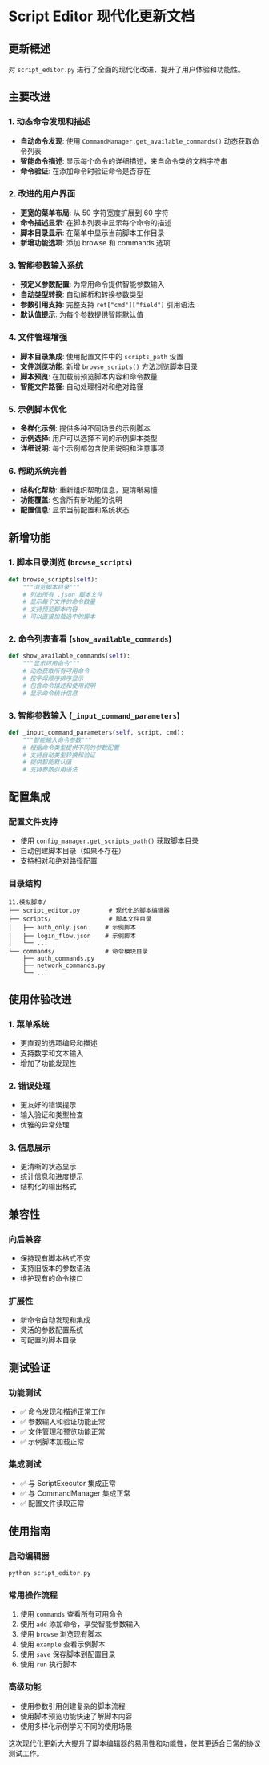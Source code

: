 # Script Editor 现代化更新文档

## 更新概述
对 `script_editor.py` 进行了全面的现代化改进，提升了用户体验和功能性。

## 主要改进

### 1. 动态命令发现和描述
- **自动命令发现**: 使用 `CommandManager.get_available_commands()` 动态获取命令列表
- **智能命令描述**: 显示每个命令的详细描述，来自命令类的文档字符串
- **命令验证**: 在添加命令时验证命令是否存在

### 2. 改进的用户界面
- **更宽的菜单布局**: 从 50 字符宽度扩展到 60 字符
- **命令描述显示**: 在脚本列表中显示每个命令的描述
- **脚本目录显示**: 在菜单中显示当前脚本工作目录
- **新增功能选项**: 添加 browse 和 commands 选项

### 3. 智能参数输入系统
- **预定义参数配置**: 为常用命令提供智能参数输入
- **自动类型转换**: 自动解析和转换参数类型
- **参数引用支持**: 完整支持 `ret["cmd"]["field"]` 引用语法
- **默认值提示**: 为每个参数提供智能默认值

### 4. 文件管理增强
- **脚本目录集成**: 使用配置文件中的 `scripts_path` 设置
- **文件浏览功能**: 新增 `browse_scripts()` 方法浏览脚本目录
- **脚本预览**: 在加载前预览脚本内容和命令数量
- **智能文件路径**: 自动处理相对和绝对路径

### 5. 示例脚本优化
- **多样化示例**: 提供多种不同场景的示例脚本
- **示例选择**: 用户可以选择不同的示例脚本类型
- **详细说明**: 每个示例都包含使用说明和注意事项

### 6. 帮助系统完善
- **结构化帮助**: 重新组织帮助信息，更清晰易懂
- **功能覆盖**: 包含所有新功能的说明
- **配置信息**: 显示当前配置和系统状态

## 新增功能

### 1. 脚本目录浏览 (`browse_scripts`)
```python
def browse_scripts(self):
    """浏览脚本目录"""
    # 列出所有 .json 脚本文件
    # 显示每个文件的命令数量
    # 支持预览脚本内容
    # 可以直接加载选中的脚本
```

### 2. 命令列表查看 (`show_available_commands`)
```python
def show_available_commands(self):
    """显示可用命令"""
    # 动态获取所有可用命令
    # 按字母顺序排序显示
    # 包含命令描述和使用说明
    # 显示命令统计信息
```

### 3. 智能参数输入 (`_input_command_parameters`)
```python
def _input_command_parameters(self, script, cmd):
    """智能输入命令参数"""
    # 根据命令类型提供不同的参数配置
    # 支持自动类型转换和验证
    # 提供智能默认值
    # 支持参数引用语法
```

## 配置集成

### 配置文件支持
- 使用 `config_manager.get_scripts_path()` 获取脚本目录
- 自动创建脚本目录（如果不存在）
- 支持相对和绝对路径配置

### 目录结构
```
11.模拟脚本/
├── script_editor.py        # 现代化的脚本编辑器
├── scripts/                # 脚本文件目录
│   ├── auth_only.json     # 示例脚本
│   ├── login_flow.json    # 示例脚本
│   └── ...
└── commands/              # 命令模块目录
    ├── auth_commands.py
    ├── network_commands.py
    └── ...
```

## 使用体验改进

### 1. 菜单系统
- 更直观的选项编号和描述
- 支持数字和文本输入
- 增加了功能发现性

### 2. 错误处理
- 更友好的错误提示
- 输入验证和类型检查
- 优雅的异常处理

### 3. 信息展示
- 更清晰的状态显示
- 统计信息和进度提示
- 结构化的输出格式

## 兼容性

### 向后兼容
- 保持现有脚本格式不变
- 支持旧版本的参数语法
- 维护现有的命令接口

### 扩展性
- 新命令自动发现和集成
- 灵活的参数配置系统
- 可配置的脚本目录

## 测试验证

### 功能测试
- ✅ 命令发现和描述正常工作
- ✅ 参数输入和验证功能正常
- ✅ 文件管理和预览功能正常
- ✅ 示例脚本加载正常

### 集成测试
- ✅ 与 ScriptExecutor 集成正常
- ✅ 与 CommandManager 集成正常
- ✅ 配置文件读取正常

## 使用指南

### 启动编辑器
```bash
python script_editor.py
```

### 常用操作流程
1. 使用 `commands` 查看所有可用命令
2. 使用 `add` 添加命令，享受智能参数输入
3. 使用 `browse` 浏览现有脚本
4. 使用 `example` 查看示例脚本
5. 使用 `save` 保存脚本到配置目录
6. 使用 `run` 执行脚本

### 高级功能
- 使用参数引用创建复杂的脚本流程
- 使用脚本预览功能快速了解脚本内容
- 使用多样化示例学习不同的使用场景

这次现代化更新大大提升了脚本编辑器的易用性和功能性，使其更适合日常的协议测试工作。
